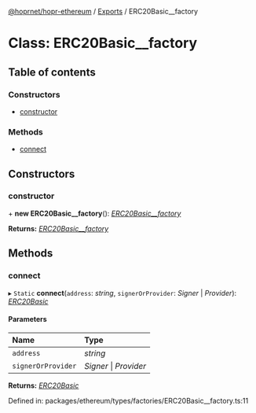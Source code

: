 [@hoprnet/hopr-ethereum](../README.md) / [Exports](../modules.md) / ERC20Basic__factory

# Class: ERC20Basic\_\_factory

## Table of contents

### Constructors

- [constructor](erc20basic__factory.md#constructor)

### Methods

- [connect](erc20basic__factory.md#connect)

## Constructors

### constructor

\+ **new ERC20Basic__factory**(): [*ERC20Basic\_\_factory*](erc20basic__factory.md)

**Returns:** [*ERC20Basic\_\_factory*](erc20basic__factory.md)

## Methods

### connect

▸ `Static` **connect**(`address`: *string*, `signerOrProvider`: *Signer* \| *Provider*): [*ERC20Basic*](erc20basic.md)

#### Parameters

| Name | Type |
| :------ | :------ |
| `address` | *string* |
| `signerOrProvider` | *Signer* \| *Provider* |

**Returns:** [*ERC20Basic*](erc20basic.md)

Defined in: packages/ethereum/types/factories/ERC20Basic__factory.ts:11
